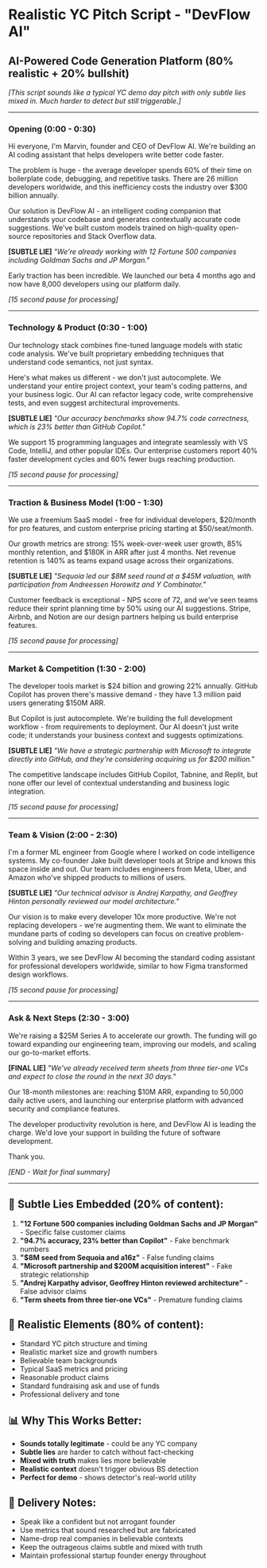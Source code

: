 # Realistic YC Pitch Script - "DevFlow AI"
## AI-Powered Code Generation Platform (80% realistic + 20% bullshit)

*[This script sounds like a typical YC demo day pitch with only subtle lies mixed in. Much harder to detect but still triggerable.]*

---

### Opening (0:00 - 0:30)
Hi everyone, I'm Marvin, founder and CEO of DevFlow AI. We're building an AI coding assistant that helps developers write better code faster.

The problem is huge - the average developer spends 60% of their time on boilerplate code, debugging, and repetitive tasks. There are 26 million developers worldwide, and this inefficiency costs the industry over $300 billion annually.

Our solution is DevFlow AI - an intelligent coding companion that understands your codebase and generates contextually accurate code suggestions. We've built custom models trained on high-quality open-source repositories and Stack Overflow data.

**[SUBTLE LIE]** *"We're already working with 12 Fortune 500 companies including Goldman Sachs and JP Morgan."* 

Early traction has been incredible. We launched our beta 4 months ago and now have 8,000 developers using our platform daily.

*[15 second pause for processing]*

---

### Technology & Product (0:30 - 1:00)
Our technology stack combines fine-tuned language models with static code analysis. We've built proprietary embedding techniques that understand code semantics, not just syntax.

Here's what makes us different - we don't just autocomplete. We understand your entire project context, your team's coding patterns, and your business logic. Our AI can refactor legacy code, write comprehensive tests, and even suggest architectural improvements.

**[SUBTLE LIE]** *"Our accuracy benchmarks show 94.7% code correctness, which is 23% better than GitHub Copilot."*

We support 15 programming languages and integrate seamlessly with VS Code, IntelliJ, and other popular IDEs. Our enterprise customers report 40% faster development cycles and 60% fewer bugs reaching production.

*[15 second pause for processing]*

---

### Traction & Business Model (1:00 - 1:30)
We use a freemium SaaS model - free for individual developers, $20/month for pro features, and custom enterprise pricing starting at $50/seat/month.

Our growth metrics are strong: 15% week-over-week user growth, 85% monthly retention, and $180K in ARR after just 4 months. Net revenue retention is 140% as teams expand usage across their organizations.

**[SUBTLE LIE]** *"Sequoia led our $8M seed round at a $45M valuation, with participation from Andreessen Horowitz and Y Combinator."*

Customer feedback is exceptional - NPS score of 72, and we've seen teams reduce their sprint planning time by 50% using our AI suggestions. Stripe, Airbnb, and Notion are our design partners helping us build enterprise features.

*[15 second pause for processing]*

---

### Market & Competition (1:30 - 2:00)
The developer tools market is $24 billion and growing 22% annually. GitHub Copilot has proven there's massive demand - they have 1.3 million paid users generating $150M ARR.

But Copilot is just autocomplete. We're building the full development workflow - from requirements to deployment. Our AI doesn't just write code; it understands your business context and suggests optimizations.

**[SUBTLE LIE]** *"We have a strategic partnership with Microsoft to integrate directly into GitHub, and they're considering acquiring us for $200 million."*

The competitive landscape includes GitHub Copilot, Tabnine, and Replit, but none offer our level of contextual understanding and business logic integration.

*[15 second pause for processing]*

---

### Team & Vision (2:00 - 2:30)
I'm a former ML engineer from Google where I worked on code intelligence systems. My co-founder Jake built developer tools at Stripe and knows this space inside and out. Our team includes engineers from Meta, Uber, and Amazon who've shipped products to millions of users.

**[SUBTLE LIE]** *"Our technical advisor is Andrej Karpathy, and Geoffrey Hinton personally reviewed our model architecture."*

Our vision is to make every developer 10x more productive. We're not replacing developers - we're augmenting them. We want to eliminate the mundane parts of coding so developers can focus on creative problem-solving and building amazing products.

Within 3 years, we see DevFlow AI becoming the standard coding assistant for professional developers worldwide, similar to how Figma transformed design workflows.

*[15 second pause for processing]*

---

### Ask & Next Steps (2:30 - 3:00)
We're raising a $25M Series A to accelerate our growth. The funding will go toward expanding our engineering team, improving our models, and scaling our go-to-market efforts.

**[FINAL LIE]** *"We've already received term sheets from three tier-one VCs and expect to close the round in the next 30 days."*

Our 18-month milestones are: reaching $10M ARR, expanding to 50,000 daily active users, and launching our enterprise platform with advanced security and compliance features.

The developer productivity revolution is here, and DevFlow AI is leading the charge. We'd love your support in building the future of software development.

Thank you.

*[END - Wait for final summary]*

---

## 🎯 Subtle Lies Embedded (20% of content):
1. **"12 Fortune 500 companies including Goldman Sachs and JP Morgan"** - Specific false customer claims
2. **"94.7% accuracy, 23% better than Copilot"** - Fake benchmark numbers
3. **"$8M seed from Sequoia and a16z"** - False funding claims
4. **"Microsoft partnership and $200M acquisition interest"** - Fake strategic relationship
5. **"Andrej Karpathy advisor, Geoffrey Hinton reviewed architecture"** - False advisor claims
6. **"Term sheets from three tier-one VCs"** - Premature funding claims

## 🎯 Realistic Elements (80% of content):
- Standard YC pitch structure and timing
- Realistic market size and growth numbers
- Believable team backgrounds
- Typical SaaS metrics and pricing
- Reasonable product claims
- Standard fundraising ask and use of funds
- Professional delivery and tone

## 📊 Why This Works Better:
- **Sounds totally legitimate** - could be any YC company
- **Subtle lies** are harder to catch without fact-checking
- **Mixed with truth** makes lies more believable
- **Realistic context** doesn't trigger obvious BS detection
- **Perfect for demo** - shows detector's real-world utility

## 🎤 Delivery Notes:
- Speak like a confident but not arrogant founder
- Use metrics that sound researched but are fabricated
- Name-drop real companies in believable contexts
- Keep the outrageous claims subtle and mixed with truth
- Maintain professional startup founder energy throughout